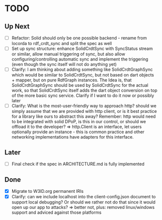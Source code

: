 # TODO

## Up Next
- [ ] Refactor: Solid should only be one possible backend - rename from locorda to rdf_crdt_sync and split the spec as well
- [ ] Set up sync structure: enhance SolidCrdtSync with SyncStatus stream or similar, allow manual triggering of sync, but also allow configuring/controlling automatic sync and implement the triggering (even though the sync itself will not do anything yet)
- [ ] Clarify: I am thinking about adding something like SolidCrdtGraphSync which would be similar to SolidCrdtSync, but not based on dart objects + mapper, but on pure RdfGraph instances. The Idea is, that SolidCrdtGraphSync should be used by SolidCrdtSync for the actual work, so that SolidCrdtSync itself adds the dart object conversion on top of the more basic sync service. Clarify if I want to do it now or possibly later
- [ ] Clarify: What is the most-user-friendly way to approach http? should we simply assume that we are provided with http client, or is it best practice for a library like ours to abstract this away? Remember: http would need to be integrated with solid DPoP, is this in our control, or should we offload it to the developer? => http.Client is an interface, let users optionally provide an instance - this is common practice and other networking implementations have adapters for this interface.

## Later
- [ ] Final check if the spec in ARCHITECTURE.md is fully implemented

## Done
- [x] Migrate to W3ID.org permanent IRIs
- [x] Clarify: can we include localhost into the client-config.json document to support local debugging? Or should we rather not do that since it would open up our app to attacks? => better not, plus: removed linux/windows support and adviced against those platforms
